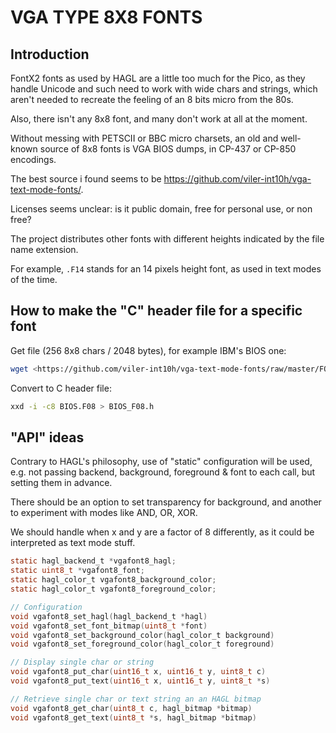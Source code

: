 # VGA TYPE 8X8 FONTS

## Introduction

FontX2 fonts as used by HAGL are a little too much for the Pico, as they handle Unicode and such need to work with wide chars and strings, which aren't needed to recreate the feeling of an 8 bits micro from the 80s.

Also, there isn't any 8x8 font, and many don't work at all at the moment.

Without messing with PETSCII or BBC micro charsets, an old and well-known source of 8x8 fonts is VGA BIOS dumps, in CP-437 or CP-850 encodings.

The best source i found seems to be <https://github.com/viler-int10h/vga-text-mode-fonts/>.

Licenses seems unclear: is it public domain, free for personal use, or non free?

The project distributes other fonts with different heights indicated by the file name extension.

For example, `.F14` stands for an 14 pixels height font, as used in text modes of the time.

## How to make the "C" header file for a specific font

Get file (256 8x8 chars / 2048 bytes), for example IBM's BIOS one:

```bash
wget <https://github.com/viler-int10h/vga-text-mode-fonts/raw/master/FONTS/PC-IBM/BIOS.F08>
```

Convert to C header file:

```bash
xxd -i -c8 BIOS.F08 > BIOS_F08.h
```

## "API" ideas

Contrary to HAGL's philosophy, use of "static" configuration will be used, e.g. not passing backend, background, foreground & font to each call, but setting them in advance.

There should be an option to set transparency for background, and another to experiment with modes like AND, OR, XOR.

We should handle when x and y are a factor of 8 differently, as it could be interpreted as text mode stuff.

```c
static hagl_backend_t *vgafont8_hagl;
static uint8_t *vgafont8_font;
static hagl_color_t vgafont8_background_color;
static hagl_color_t vgafont8_foreground_color;

// Configuration
void vgafont8_set_hagl(hagl_backend_t *hagl)
void vgafont8_set_font_bitmap(uint8_t *font)
void vgafont8_set_background_color(hagl_color_t background)
void vgafont8_set_foreground_color(hagl_color_t foreground)

// Display single char or string
void vgafont8_put_char(uint16_t x, uint16_t y, uint8_t c)
void vgafont8_put_text(uint16_t x, uint16_t y, uint8_t *s)

// Retrieve single char or text string an an HAGL bitmap
void vgafont8_get_char(uint8_t c, hagl_bitmap *bitmap)
void vgafont8_get_text(uint8_t *s, hagl_bitmap *bitmap)
```
